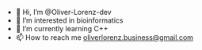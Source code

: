 - 👋 Hi, I’m @Oliver-Lorenz-dev
- 👀 I’m interested in bioinformatics
- 🌱 I’m currently learning C++
- 📫 How to reach me oliverlorenz.business@gmail.com

<!---
Oliver-Lorenz-dev/Oliver-Lorenz-dev is a ✨ special ✨ repository because its `README.md` (this file) appears on your GitHub profile.
You can click the Preview link to take a look at your changes.
--->
